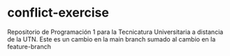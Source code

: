 # conflict-exercise
Repositorio de Programación 1 para la Tecnicatura Universitaria a distancia de la UTN.
Este es un cambio en la main branch sumado al cambio en la feature-branch